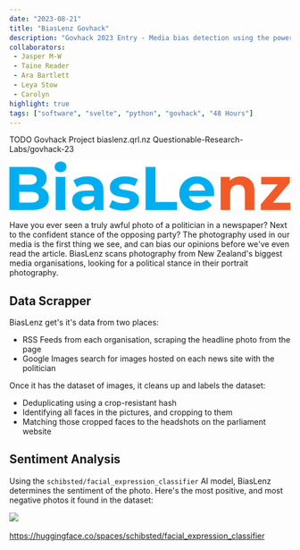 ```yaml
---
date: "2023-08-21"
title: "BiasLenz Govhack"
description: "Govhack 2023 Entry - Media bias detection using the power of AI"
collaborators:
 - Jasper M-W
 - Taine Reader
 - Ara Bartlett
 - Leya Stow
 - Carolyn
highlight: true
tags: ["software", "svelte", "python", "govhack", "48 Hours"]
---
```


<script>
  import MarkdownLink from "$md/MarkdownLink.svelte";
  import YoutubeEmbed from "$md/YoutubeEmbed.svelte";
</script>




<MarkdownLink href="https://2023.hackerspace.govhack.org/projects/biaslenz">TODO Govhack Project</MarkdownLink>
<MarkdownLink href="https://biaslenz.qrl.nz/">biaslenz.qrl.nz</MarkdownLink>
<MarkdownLink href="https://github.com/Questionable-Research-Labs/govhack-23">Questionable-Research-Labs/govhack-23</MarkdownLink>
<!-- <MarkdownLink href="https://www.youtube.com/watch?v=wvJlPGGfMgM">Presentation Video</MarkdownLink>
<YoutubeEmbed videoID="wvJlPGGfMgM"/> -->

![:borderless:small](./logo-text.svg)

Have you ever seen a truly awful photo of a politician in a newspaper? Next to the confident stance of the opposing party? The photography used in our media is the first thing we see, and can bias our opinions before we've even read the article. BiasLenz scans photography from New Zealand's biggest media organisations, looking for a political stance in their portrait photography.

## Data Scrapper
BiasLenz get's it's data from two places:
 - RSS Feeds from each organisation, scraping the headline photo from the page
 - Google Images search for images hosted on each news site with the politician

Once it has the dataset of images, it cleans up and labels the dataset:
 - Deduplicating using a crop-resistant hash
 - Identifying all faces in the pictures, and cropping to them
 - Matching those cropped faces to the headshots on the parliament website

## Sentiment Analysis
Using the `schibsted/facial_expression_classifier` AI model, BiasLenz determines the sentiment of the photo. Here's the most positive, and most negative photos it found in the dataset:

![](./bias/)

<MarkdownLink href="https://huggingface.co/spaces/schibsted/facial_expression_classifier">https://huggingface.co/spaces/schibsted/facial_expression_classifier</MarkdownLink>
